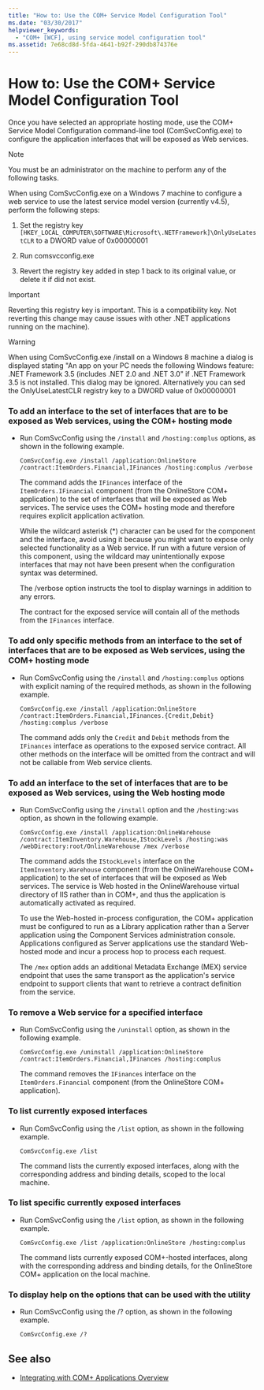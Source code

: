 ```yaml
---
title: "How to: Use the COM+ Service Model Configuration Tool"
ms.date: "03/30/2017"
helpviewer_keywords: 
  - "COM+ [WCF], using service model configuration tool"
ms.assetid: 7e68cd8d-5fda-4641-b92f-290db874376e
---
```

# How to: Use the COM+ Service Model Configuration Tool
Once you have selected an appropriate hosting mode, use the COM+ Service Model Configuration command-line tool (ComSvcConfig.exe) to configure the application interfaces that will be exposed as Web services.  
  
> [!NOTE]
>  You must be an administrator on the machine to perform any of the following tasks.  
  
 When using ComSvcConfig.exe on a Windows 7 machine to configure a web service to use the latest service model version (currently v4.5), perform the following steps:  
  
1.  Set the registry key  `[HKEY_LOCAL_COMPUTER\SOFTWARE\Microsoft\.NETFramework]\OnlyUseLatestCLR` to a DWORD value of 0x00000001  
  
2.  Run comsvcconfig.exe  
  
3.  Revert the registry key added in step 1 back to its original value, or delete it if did not exist.  
  
> [!IMPORTANT]
>  Reverting this registry key is important. This is a compatibility key. Not reverting this change may cause issues with other .NET applications running on the machine).  
  
> [!WARNING]
>  When using ComSvcConfig.exe  /install on a Windows 8 machine a dialog is displayed stating "An app on your PC needs the following Windows feature: .NET Framework 3.5 (includes .NET 2.0 and .NET 3.0" if .NET Framework 3.5 is not installed. This dialog may be ignored. Alternatively you can sed the OnlyUseLatestCLR registry key to a DWORD value of 0x00000001  
  
### To add an interface to the set of interfaces that are to be exposed as Web services, using the COM+ hosting mode  
  
-   Run ComSvcConfig using the `/install` and `/hosting:complus` options, as shown in the following example.  
  
    ```  
    ComSvcConfig.exe /install /application:OnlineStore /contract:ItemOrders.Financial,IFinances /hosting:complus /verbose  
    ```  
  
     The command adds the `IFinances` interface of the `ItemOrders.IFinancial` component (from the OnlineStore COM+ application) to the set of interfaces that will be exposed as Web services. The service uses the COM+ hosting mode and therefore requires explicit application activation.  
  
     While the wildcard asterisk (*) character can be used for the component and the interface, avoid using it because you might want to expose only selected functionality as a Web service. If run with a future version of this component, using the wildcard may unintentionally expose interfaces that may not have been present when the configuration syntax was determined.  
  
     The /verbose option instructs the tool to display warnings in addition to any errors.  
  
     The contract for the exposed service will contain all of the methods from the `IFinances` interface.  
  
### To add only specific methods from an interface to the set of interfaces that are to be exposed as Web services, using the COM+ hosting mode  
  
-   Run ComSvcConfig using the `/install` and `/hosting:complus` options with explicit naming of the required methods, as shown in the following example.  
  
    ```  
    ComSvcConfig.exe /install /application:OnlineStore /contract:ItemOrders.Financial,IFinances.{Credit,Debit} /hosting:complus /verbose  
    ```  
  
     The command adds only the `Credit` and `Debit` methods from the `IFinances` interface as operations to the exposed service contract. All other methods on the interface will be omitted from the contract and will not be callable from Web service clients.  
  
### To add an interface to the set of interfaces that are to be exposed as Web services, using the Web hosting mode  
  
-   Run ComSvcConfig using the `/install` option and the `/hosting:was` option, as shown in the following example.  
  
    ```  
    ComSvcConfig.exe /install /application:OnlineWarehouse /contract:ItemInventory.Warehouse,IStockLevels /hosting:was /webDirectory:root/OnlineWarehouse /mex /verbose  
    ```  
  
     The command adds the `IStockLevels` interface on the `ItemInventory.Warehouse` component (from the OnlineWarehouse COM+ application) to the set of interfaces that will be exposed as Web services. The service is Web hosted in the OnlineWarehouse virtual directory of IIS rather than in COM+, and thus the application is automatically activated as required.  
  
     To use the Web-hosted in-process configuration, the COM+ application must be configured to run as a Library application rather than a Server application using the Component Services administration console. Applications configured as Server applications use the standard Web-hosted mode and incur a process hop to process each request.  
  
     The `/mex` option adds an additional Metadata Exchange (MEX) service endpoint that uses the same transport as the application's service endpoint to support clients that want to retrieve a contract definition from the service.  
  
### To remove a Web service for a specified interface  
  
-   Run ComSvcConfig using the `/uninstall` option, as shown in the following example.  
  
    ```  
    ComSvcConfig.exe /uninstall /application:OnlineStore /contract:ItemOrders.Financial,IFinances /hosting:complus  
    ```  
  
     The command removes the `IFinances` interface on the `ItemOrders.Financial` component (from the OnlineStore COM+ application).  
  
### To list currently exposed interfaces  
  
-   Run ComSvcConfig using the `/list` option, as shown in the following example.  
  
    ```  
    ComSvcConfig.exe /list  
    ```  
  
     The command lists the currently exposed interfaces, along with the corresponding address and binding details, scoped to the local machine.  
  
### To list specific currently exposed interfaces  
  
-   Run ComSvcConfig using the `/list` option, as shown in the following example.  
  
    ```  
    ComSvcConfig.exe /list /application:OnlineStore /hosting:complus  
    ```  
  
     The command lists currently exposed COM+-hosted interfaces, along with the corresponding address and binding details, for the OnlineStore COM+ application on the local machine.  
  
### To display help on the options that can be used with the utility  
  
-   Run ComSvcConfig using the /? option, as shown in the following example.  
  
    ```  
    ComSvcConfig.exe /?  
    ```  
  
## See also
- [Integrating with COM+ Applications Overview](../../../../docs/framework/wcf/feature-details/integrating-with-com-plus-applications-overview.md)
